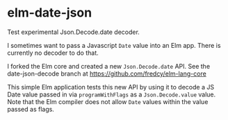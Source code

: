 # elm-date-json
Test experimental Json.Decode.date decoder.

I sometimes want to pass a Javascript `Date` value into an Elm app. There is currently no decoder to do that.

I forked the Elm core and created a new `Json.Decode.date` API. See the date-json-decode branch at https://github.com/fredcy/elm-lang-core

This simple Elm application tests this new API by using it to decode a JS Date value passed in via `programWithFlags` as a `Json.Decode.value` value.
Note that the Elm compiler does not allow `Date` values within the value passed as flags.

